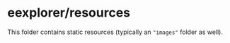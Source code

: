 # eexplorer/resources

This folder contains static resources (typically an `"images"` folder as well).
